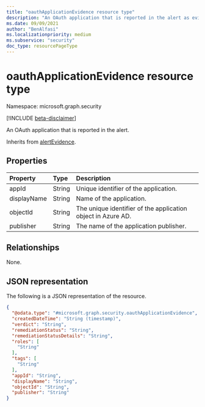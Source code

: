 ```yaml
---
title: "oauthApplicationEvidence resource type"
description: "An OAuth application that is reported in the alert as evidence."
ms.date: 09/09/2021
author: "BenAlfasi"
ms.localizationpriority: medium
ms.subservice: "security"
doc_type: resourcePageType
---
```


# oauthApplicationEvidence resource type

Namespace: microsoft.graph.security

[!INCLUDE [beta-disclaimer](../../includes/beta-disclaimer.md)]

An OAuth application that is reported in the alert.

Inherits from [alertEvidence](../resources/security-alertevidence.md).

## Properties
|Property|Type|Description|
|:---|:---|:---|
|appId|String|Unique identifier of the application.|
|displayName|String|Name of the application.|
|objectId|String|The unique identifier of the application object in Azure AD.|
|publisher|String|The name of the application publisher.|

## Relationships
None.

## JSON representation
The following is a JSON representation of the resource.
<!-- {
  "blockType": "resource",
  "@odata.type": "microsoft.graph.security.oauthApplicationEvidence"
}
-->
``` json
{
  "@odata.type": "#microsoft.graph.security.oauthApplicationEvidence",
  "createdDateTime": "String (timestamp)",
  "verdict": "String",
  "remediationStatus": "String",
  "remediationStatusDetails": "String",
  "roles": [
    "String"
  ],
  "tags": [
    "String"
  ],
  "appId": "String",
  "displayName": "String",
  "objectId": "String",
  "publisher": "String"
}
```